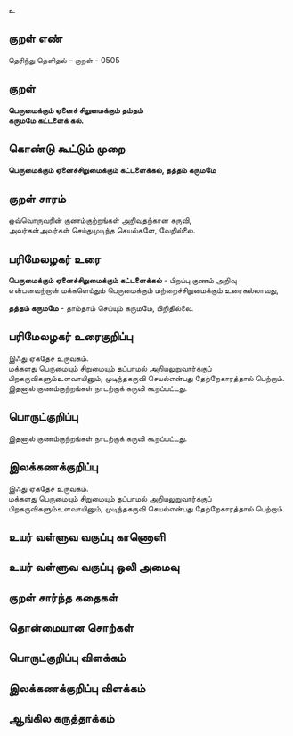 உ

## குறள் எண் 

தெரிந்து தெளிதல்  – குறள் - 0505  

## குறள் 

**பெருமைக்கும் ஏனைச் சிறுமைக்கும் தம்தம்  
கருமமே கட்டளைக் கல்.**

## கொண்டு கூட்டும் முறை

**பெருமைக்கும் ஏனைச்சிறுமைக்கும் கட்டளைக்கல், தத்தம் கருமமே**  

## குறள் சாரம் 

 ஒவ்வொருவரின் குணம்குற்றங்கள் அறிவதற்கான கருவி,  
 அவர்கள்அவர்கள் செய்துமுடிந்த செயல்களே, வேறில்லை.  
 
## பரிமேலழகர் உரை

**பெருமைக்கும் ஏனைச்சிறுமைக்கும் கட்டளைக்கல்** - பிறப்பு குணம் அறிவு என்பனவற்றான் மக்களெய்தும் பெருமைக்கும் மற்றைச்சிறுமைக்கும் உரைகல்லாவது,  

**தத்தம் கருமமே** - தாம்தாம் செய்யும் கருமமே, பிறிதில்லை. 

## பரிமேலழகர் உரைகுறிப்பு   

இஃது ஏகதேச உருவகம்.  
மக்களது பெருமையும் சிறுமையும் தப்பாமல் அறியலுறுவார்க்குப் பிறகருவிகளும்உளவாயினும், முடிந்தகருவி செயல்என்பது தேற்றேகாரத்தால் பெற்றாம்.  
இதனால் குணம்குற்றங்கள் நாடற்குக் கருவி கூறப்பட்டது.    

## பொருட்குறிப்பு 

இதனால் குணம்குற்றங்கள் நாடற்குக் கருவி கூறப்பட்டது. 
 
## இலக்கணக்குறிப்பு  

இஃது ஏகதேச உருவகம்.  
மக்களது பெருமையும் சிறுமையும் தப்பாமல் அறியலுறுவார்க்குப் பிறகருவிகளும்உளவாயினும், முடிந்தகருவி செயல்என்பது தேற்றேகாரத்தால் பெற்றாம்.  
    

## உயர் வள்ளுவ வகுப்பு காணொளி


## உயர் வள்ளுவ வகுப்பு ஒலி அமைவு 

 
## குறள் சார்ந்த கதைகள் 


## தொன்மையான சொற்கள்


## பொருட்குறிப்பு விளக்கம்


## இலக்கணக்குறிப்பு விளக்கம்


## ஆங்கில கருத்தாக்கம் 


